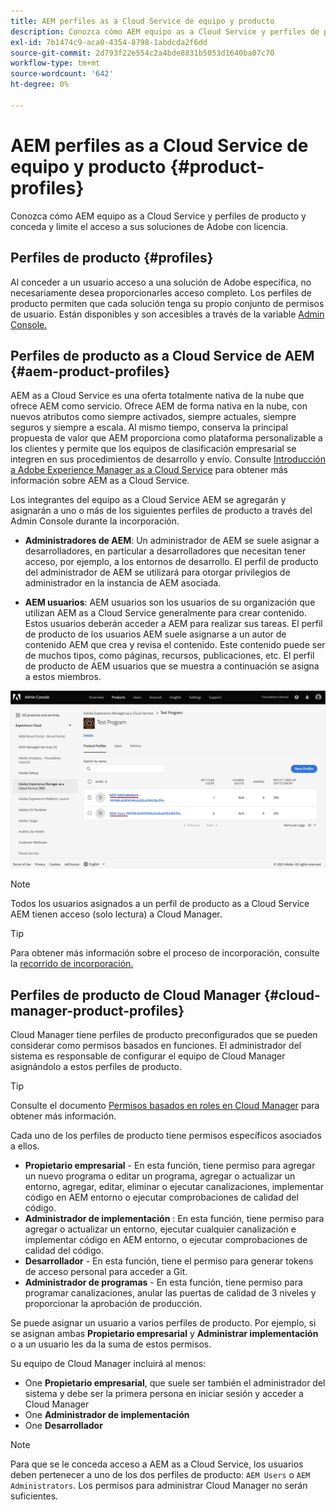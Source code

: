 ```yaml
---
title: AEM perfiles as a Cloud Service de equipo y producto
description: Conozca cómo AEM equipo as a Cloud Service y perfiles de producto y conceda y limite el acceso a sus soluciones de Adobe con licencia.
exl-id: 7b1474c9-aca0-4354-8798-1abdcda2f6dd
source-git-commit: 2d793f22e554c2a4bde8831b5053d1640ba07c70
workflow-type: tm+mt
source-wordcount: '642'
ht-degree: 0%

---
```


# AEM perfiles as a Cloud Service de equipo y producto {#product-profiles}

Conozca cómo AEM equipo as a Cloud Service y perfiles de producto y conceda y limite el acceso a sus soluciones de Adobe con licencia.

## Perfiles de producto {#profiles}

Al conceder a un usuario acceso a una solución de Adobe específica, no necesariamente desea proporcionarles acceso completo. Los perfiles de producto permiten que cada solución tenga su propio conjunto de permisos de usuario. Están disponibles y son accesibles a través de la variable [Admin Console.](/help/journey-onboarding/admin-console.md)

## Perfiles de producto as a Cloud Service de AEM {#aem-product-profiles}

AEM as a Cloud Service es una oferta totalmente nativa de la nube que ofrece AEM como servicio. Ofrece AEM de forma nativa en la nube, con nuevos atributos como siempre activados, siempre actuales, siempre seguros y siempre a escala. Al mismo tiempo, conserva la principal propuesta de valor que AEM proporciona como plataforma personalizable a los clientes y permite que los equipos de clasificación empresarial se integren en sus procedimientos de desarrollo y envío. Consulte [Introducción a Adobe Experience Manager as a Cloud Service](/help/overview/introduction.md) para obtener más información sobre AEM as a Cloud Service.

Los integrantes del equipo as a Cloud Service AEM se agregarán y asignarán a uno o más de los siguientes perfiles de producto a través del Admin Console durante la incorporación.

* **Administradores de AEM**: Un administrador de AEM se suele asignar a desarrolladores, en particular a desarrolladores que necesitan tener acceso, por ejemplo, a los entornos de desarrollo. El perfil de producto del administrador de AEM se utilizará para otorgar privilegios de administrador en la instancia de AEM asociada.

* **AEM usuarios**: AEM usuarios son los usuarios de su organización que utilizan AEM as a Cloud Service generalmente para crear contenido. Estos usuarios deberán acceder a AEM para realizar sus tareas. El perfil de producto de los usuarios AEM suele asignarse a un autor de contenido AEM que crea y revisa el contenido. Este contenido puede ser de muchos tipos, como páginas, recursos, publicaciones, etc. El perfil de producto de AEM usuarios que se muestra a continuación se asigna a estos miembros.

![Perfiles de producto](/help/onboarding/assets/admin-console-profiles.png)

>[!NOTE]
>
>Todos los usuarios asignados a un perfil de producto as a Cloud Service AEM tienen acceso (solo lectura) a Cloud Manager.

>[!TIP]
>
>Para obtener más información sobre el proceso de incorporación, consulte la [recorrido de incorporación.](/help/journey-onboarding/overview.md)

## Perfiles de producto de Cloud Manager {#cloud-manager-product-profiles}

Cloud Manager tiene perfiles de producto preconfigurados que se pueden considerar como permisos basados en funciones. El administrador del sistema es responsable de configurar el equipo de Cloud Manager asignándolo a estos perfiles de producto.

>[!TIP]
>
>Consulte el documento [Permisos basados en roles en Cloud Manager](/help/onboarding/cloud-manager-introduction.md#role-based-permissions) para obtener más información.

Cada uno de los perfiles de producto tiene permisos específicos asociados a ellos.

* **Propietario empresarial** - En esta función, tiene permiso para agregar un nuevo programa o editar un programa, agregar o actualizar un entorno, agregar, editar, eliminar o ejecutar canalizaciones, implementar código en AEM entorno o ejecutar comprobaciones de calidad del código.
* **Administrador de implementación** : En esta función, tiene permiso para agregar o actualizar un entorno, ejecutar cualquier canalización e implementar código en AEM entorno, o ejecutar comprobaciones de calidad del código.
* **Desarrollador** - En esta función, tiene el permiso para generar tokens de acceso personal para acceder a Git.
* **Administrador de programas** - En esta función, tiene permiso para programar canalizaciones, anular las puertas de calidad de 3 niveles y proporcionar la aprobación de producción.

Se puede asignar un usuario a varios perfiles de producto. Por ejemplo, si se asignan ambas **Propietario empresarial** y **Administrar implementación** o a un usuario les da la suma de estos permisos.

Su equipo de Cloud Manager incluirá al menos:

* One **Propietario empresarial**, que suele ser también el administrador del sistema y debe ser la primera persona en iniciar sesión y acceder a Cloud Manager
* One **Administrador de implementación**
* One **Desarrollador**

>[!NOTE]
>
>Para que se le conceda acceso a AEM as a Cloud Service, los usuarios deben pertenecer a uno de los dos perfiles de producto: `AEM Users` o `AEM Administrators`. Los permisos para administrar Cloud Manager no serán suficientes.
